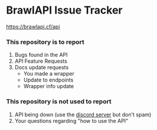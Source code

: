 # BrawlAPI Issue Tracker

https://brawlapi.cf/api

### This repository is to report
1. Bugs found in the API
2. API Feature Requests
3. Docs update requests
    - You made a wrapper
    - Update to endpoints
    - Wrapper info update
    
### This repository is not used to report
1. API being down (use the [discord server](https://discord.gg/TaMU4Rz) but don't spam)
2. Your questions regarding "how to use the API"
